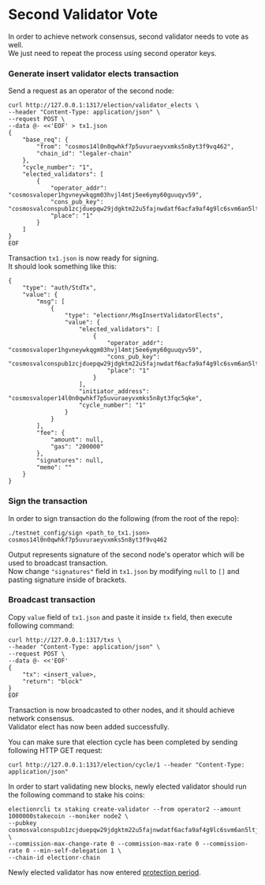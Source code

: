 # Second Validator Vote

In order to achieve network consensus, second validator needs to vote as well.  
We just need to repeat the process using second operator keys.

### Generate insert validator elects transaction

Send a request as an operator of the second node:

```
curl http://127.0.0.1:1317/election/validator_elects \
--header "Content-Type: application/json" \
--request POST \
--data @- <<'EOF' > tx1.json
{
    "base_req": {
        "from": "cosmos14l0n0qwhkf7p5uvuraeyvxmks5n8yt3f9vq462",
        "chain_id": "legaler-chain"
    },
    "cycle_number": "1",
    "elected_validators": [
        {
            "operator_addr": "cosmosvaloper1hgvneywkqgm03hvjl4mtj5ee6ymy60guuqyv59",
            "cons_pub_key": "cosmosvalconspub1zcjduepqw29jdgktm22u5fajnwdatf6acfa9af4g9lc6svm6an5ltjns4vwqjjqflu",
            "place": "1"
        }
    ]
}
EOF
```

Transaction `tx1.json` is now ready for signing.  
It should look something like this:

```
{
    "type": "auth/StdTx",
    "value": {
        "msg": [
            {
                "type": "electionr/MsgInsertValidatorElects",
                "value": {
                    "elected_validators": [
                        {
                            "operator_addr": "cosmosvaloper1hgvneywkqgm03hvjl4mtj5ee6ymy60guuqyv59",
                            "cons_pub_key": "cosmosvalconspub1zcjduepqw29jdgktm22u5fajnwdatf6acfa9af4g9lc6svm6an5ltjns4vwqjjqflu",
                            "place": "1"
                        }
                    ],
                    "initiator_address": "cosmosvaloper14l0n0qwhkf7p5uvuraeyvxmks5n8yt3fqc5qke",
                    "cycle_number": "1"
                }
            }
        ],
        "fee": {
            "amount": null,
            "gas": "200000"
        },
        "signatures": null,
        "memo": ""
    }
}
```

### Sign the transaction

In order to sign transaction do the following (from the root of the repo):

`./testnet_config/sign <path_to_tx1.json> cosmos14l0n0qwhkf7p5uvuraeyvxmks5n8yt3f9vq462`

Output represents signature of the second node's operator which will be used to broadcast transaction.  
Now change `"signatures"` field in `tx1.json` by modifying `null` to `[]` and pasting signature inside of brackets.

### Broadcast transaction

Copy `value` field of `tx1.json` and paste it inside `tx` field, then execute following command:

```
curl http://127.0.0.1:1317/txs \
--header "Content-Type: application/json" \
--request POST \
--data @- <<'EOF'
{
    "tx": <insert_value>,
    "return": "block"
}
EOF
```

Transaction is now broadcasted to other nodes, and it should achieve network consensus.  
Validator elect has now been added successfully.

You can make sure that election cycle has been completed by sending following HTTP GET request:

```
curl http://127.0.0.1:1317/election/cycle/1 --header "Content-Type: application/json"
```

In order to start validating new blocks, newly elected validator should run the following command to stake his coins:

```
electionrcli tx staking create-validator --from operator2 --amount 1000000stakecoin --moniker node2 \
--pubkey cosmosvalconspub1zcjduepqw29jdgktm22u5fajnwdatf6acfa9af4g9lc6svm6an5ltjns4vwqjjqflu \
--commission-max-change-rate 0 --commission-max-rate 0 --commission-rate 0 --min-self-delegation 1 \
--chain-id electionr-chain
```

Newly elected validator has now entered [protection period](./validator_protection.md).